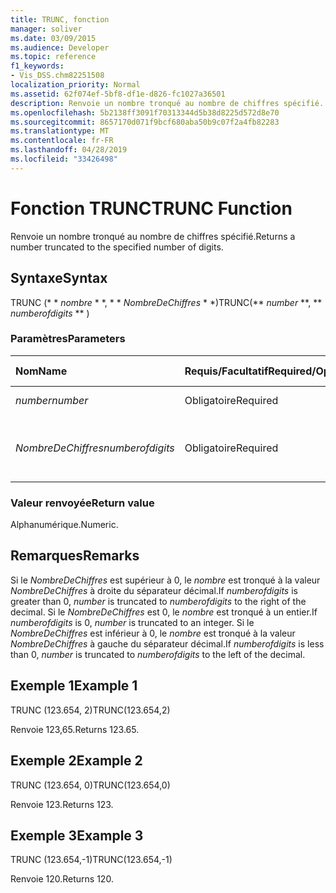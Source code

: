 ```yaml
---
title: TRUNC, fonction
manager: soliver
ms.date: 03/09/2015
ms.audience: Developer
ms.topic: reference
f1_keywords:
- Vis_DSS.chm82251508
localization_priority: Normal
ms.assetid: 62f074ef-5bf8-df1e-d826-fc1027a36501
description: Renvoie un nombre tronqué au nombre de chiffres spécifié.
ms.openlocfilehash: 5b2138ff3091f70313344d5b38d8225d572d8e70
ms.sourcegitcommit: 8657170d071f9bcf680aba50b9c07f2a4fb82283
ms.translationtype: MT
ms.contentlocale: fr-FR
ms.lasthandoff: 04/28/2019
ms.locfileid: "33426498"
---
```

# <a name="trunc-function"></a><span data-ttu-id="8c982-103">Fonction TRUNC</span><span class="sxs-lookup"><span data-stu-id="8c982-103">TRUNC Function</span></span>

<span data-ttu-id="8c982-104">Renvoie un nombre tronqué au nombre de chiffres spécifié.</span><span class="sxs-lookup"><span data-stu-id="8c982-104">Returns a number truncated to the specified number of digits.</span></span>
  
## <a name="syntax"></a><span data-ttu-id="8c982-105">Syntaxe</span><span class="sxs-lookup"><span data-stu-id="8c982-105">Syntax</span></span>

<span data-ttu-id="8c982-106">TRUNC (\* \* *nombre* \* \*, \* \* *NombreDeChiffres* \* \*)</span><span class="sxs-lookup"><span data-stu-id="8c982-106">TRUNC(\*\* *number* \*\*, \*\* *numberofdigits* \*\* )</span></span> 
  
### <a name="parameters"></a><span data-ttu-id="8c982-107">Paramètres</span><span class="sxs-lookup"><span data-stu-id="8c982-107">Parameters</span></span>

|<span data-ttu-id="8c982-108">**Nom**</span><span class="sxs-lookup"><span data-stu-id="8c982-108">**Name**</span></span>|<span data-ttu-id="8c982-109">**Requis/Facultatif**</span><span class="sxs-lookup"><span data-stu-id="8c982-109">**Required/Optional**</span></span>|<span data-ttu-id="8c982-110">**Type de données**</span><span class="sxs-lookup"><span data-stu-id="8c982-110">**Data Type**</span></span>|<span data-ttu-id="8c982-111">**Description**</span><span class="sxs-lookup"><span data-stu-id="8c982-111">**Description**</span></span>|
|:-----|:-----|:-----|:-----|
| <span data-ttu-id="8c982-112">_number_</span><span class="sxs-lookup"><span data-stu-id="8c982-112">_number_</span></span> <br/> |<span data-ttu-id="8c982-113">Obligatoire</span><span class="sxs-lookup"><span data-stu-id="8c982-113">Required</span></span>  <br/> |<span data-ttu-id="8c982-114">**Numérique**</span><span class="sxs-lookup"><span data-stu-id="8c982-114">**Numeric**</span></span> <br/> |<span data-ttu-id="8c982-115">Nombre à tronquer.</span><span class="sxs-lookup"><span data-stu-id="8c982-115">The number to truncate.</span></span>  <br/> |
| <span data-ttu-id="8c982-116">_NombreDeChiffres_</span><span class="sxs-lookup"><span data-stu-id="8c982-116">_numberofdigits_</span></span> <br/> |<span data-ttu-id="8c982-117">Obligatoire</span><span class="sxs-lookup"><span data-stu-id="8c982-117">Required</span></span>  <br/> |<span data-ttu-id="8c982-118">**Numérique**</span><span class="sxs-lookup"><span data-stu-id="8c982-118">**Numeric**</span></span> <br/> |<span data-ttu-id="8c982-119">Nombre de chiffres à partir duquel tronquer le _nombre_.</span><span class="sxs-lookup"><span data-stu-id="8c982-119">The number of digits to which to truncate  _number_.</span></span>  <br/> |
   
### <a name="return-value"></a><span data-ttu-id="8c982-120">Valeur renvoyée</span><span class="sxs-lookup"><span data-stu-id="8c982-120">Return value</span></span>

<span data-ttu-id="8c982-121">Alphanumérique.</span><span class="sxs-lookup"><span data-stu-id="8c982-121">Numeric.</span></span>
  
## <a name="remarks"></a><span data-ttu-id="8c982-122">Remarques</span><span class="sxs-lookup"><span data-stu-id="8c982-122">Remarks</span></span>

<span data-ttu-id="8c982-123">Si le _NombreDeChiffres_ est supérieur à 0, le _nombre_ est tronqué à la valeur _NombreDeChiffres_ à droite du séparateur décimal.</span><span class="sxs-lookup"><span data-stu-id="8c982-123">If  _numberofdigits_ is greater than 0,  _number_ is truncated to  _numberofdigits_ to the right of the decimal.</span></span> <span data-ttu-id="8c982-124">Si le _NombreDeChiffres_ est 0, le _nombre_ est tronqué à un entier.</span><span class="sxs-lookup"><span data-stu-id="8c982-124">If  _numberofdigits_ is 0,  _number_ is truncated to an integer.</span></span> <span data-ttu-id="8c982-125">Si le _NombreDeChiffres_ est inférieur à 0, le _nombre_ est tronqué à la valeur _NombreDeChiffres_ à gauche du séparateur décimal.</span><span class="sxs-lookup"><span data-stu-id="8c982-125">If  _numberofdigits_ is less than 0,  _number_ is truncated to  _numberofdigits_ to the left of the decimal.</span></span> 
  
## <a name="example-1"></a><span data-ttu-id="8c982-126">Exemple 1</span><span class="sxs-lookup"><span data-stu-id="8c982-126">Example 1</span></span>

<span data-ttu-id="8c982-127">TRUNC (123.654, 2)</span><span class="sxs-lookup"><span data-stu-id="8c982-127">TRUNC(123.654,2)</span></span>
  
<span data-ttu-id="8c982-128">Renvoie 123,65.</span><span class="sxs-lookup"><span data-stu-id="8c982-128">Returns 123.65.</span></span>
  
## <a name="example-2"></a><span data-ttu-id="8c982-129">Exemple 2</span><span class="sxs-lookup"><span data-stu-id="8c982-129">Example 2</span></span>

<span data-ttu-id="8c982-130">TRUNC (123.654, 0)</span><span class="sxs-lookup"><span data-stu-id="8c982-130">TRUNC(123.654,0)</span></span>
  
<span data-ttu-id="8c982-131">Renvoie 123.</span><span class="sxs-lookup"><span data-stu-id="8c982-131">Returns 123.</span></span>
  
## <a name="example-3"></a><span data-ttu-id="8c982-132">Exemple 3</span><span class="sxs-lookup"><span data-stu-id="8c982-132">Example 3</span></span>

<span data-ttu-id="8c982-133">TRUNC (123.654,-1)</span><span class="sxs-lookup"><span data-stu-id="8c982-133">TRUNC(123.654,-1)</span></span>
  
<span data-ttu-id="8c982-134">Renvoie 120.</span><span class="sxs-lookup"><span data-stu-id="8c982-134">Returns 120.</span></span>
  

